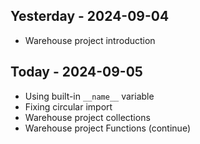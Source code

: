 ## Yesterday - 2024-09-04

* Warehouse project introduction


## Today - 2024-09-05

* Using built-in `__name__` variable
* Fixing circular import
* Warehouse project collections
* Warehouse project Functions (continue)
